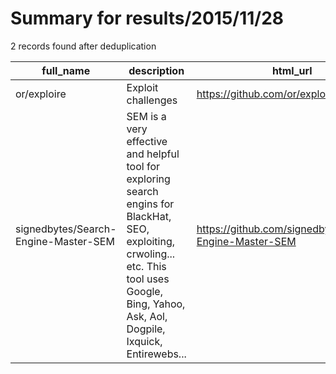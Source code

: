 
# Summary for results/2015/11/28
    
2 records found after deduplication

| full_name | description | html_url | matched_list | matched_count | pushed_at | size | stargazers_count | language | forks_count |
|--------------------------------------|----------------------------------------------------------------------------------------------------------------------------------------------------------------------------------------------------|---------------------------------------------------------|----------------|-----------------|---------------------------|--------|--------------------|------------|---------------|
| or/exploire | Exploit challenges | https://github.com/or/exploire | ['exploit'] | 1 | 2015-11-28 12:18:14+00:00 | 5 | 0 | C | 0 |
| signedbytes/Search-Engine-Master-SEM | SEM is a very effective and helpful tool for exploring search engins for BlackHat, SEO, exploiting, crwoling... etc. This tool uses Google, Bing, Yahoo, Ask, Aol, Dogpile, Ixquick, Entirewebs... | https://github.com/signedbytes/Search-Engine-Master-SEM | ['exploit'] | 1 | 2015-11-28 08:40:24+00:00 | 79 | 1 | Python | 4 |
